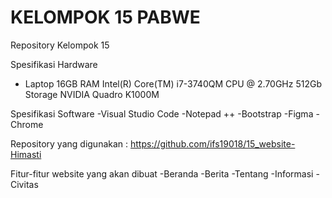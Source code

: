 # KELOMPOK 15 PABWE
Repository Kelompok 15

Spesifikasi Hardware
- Laptop 
16GB RAM
Intel(R) Core(TM) i7-3740QM CPU @ 2.70GHz 
512Gb Storage
NVIDIA Quadro K1000M 

Spesifikasi Software
-Visual Studio Code
-Notepad ++
-Bootstrap 
-Figma
-Chrome

Repository yang digunakan :
https://github.com/ifs19018/15_website-Himasti

Fitur-fitur website yang akan dibuat 
-Beranda
-Berita
-Tentang 
-Informasi
-Civitas
